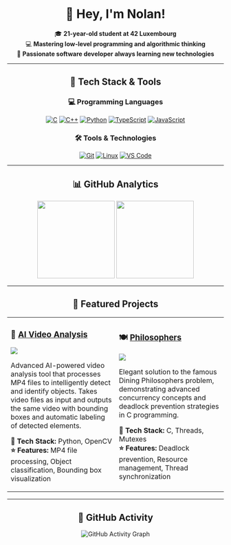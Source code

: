 <div align="center">

# 💫 Hey, I'm Nolan! 

🎓 **21-year-old student at 42 Luxembourg**  
💻 **Mastering low-level programming and algorithmic thinking**  
🚀 **Passionate software developer always learning new technologies**

</div>

---

<div align="center">

## 🚀 Tech Stack & Tools

</div>

<div align="center">

### 💻 Programming Languages
[![C](https://img.shields.io/badge/C-00599C?style=for-the-badge&logo=c&logoColor=white)](https://en.wikipedia.org/wiki/C_(programming_language))
[![C++](https://img.shields.io/badge/C++-00599C?style=for-the-badge&logo=cplusplus&logoColor=white)](https://en.wikipedia.org/wiki/C%2B%2B)
[![Python](https://img.shields.io/badge/Python-FFD43B?style=for-the-badge&logo=python&logoColor=blue)](https://www.python.org/)
[![TypeScript](https://img.shields.io/badge/TypeScript-007ACC?style=for-the-badge&logo=typescript&logoColor=white)](https://www.typescriptlang.org/)
[![JavaScript](https://img.shields.io/badge/JavaScript-F7DF1E?style=for-the-badge&logo=javascript&logoColor=black)](https://developer.mozilla.org/en-US/docs/Web/JavaScript)

### 🛠️ Tools & Technologies
[![Git](https://img.shields.io/badge/Git-F05032?style=for-the-badge&logo=git&logoColor=white)](https://git-scm.com/)
[![Linux](https://img.shields.io/badge/Linux-FCC624?style=for-the-badge&logo=linux&logoColor=black)](https://www.linux.org/)
[![VS Code](https://img.shields.io/badge/VS_Code-007ACC?style=for-the-badge&logo=visual-studio-code&logoColor=white)](https://code.visualstudio.com/)

</div>

---

<div align="center">

## 📊 GitHub Analytics

<img height="180em" src="https://github-readme-stats.vercel.app/api?username=nocyb&show_icons=true&theme=tokyonight&include_all_commits=true&count_private=true"/>
<img height="180em" src="https://github-readme-stats.vercel.app/api/top-langs/?username=nocyb&layout=compact&langs_count=8&theme=tokyonight&hide=jupyter%20notebook,cmake"/>

</div>

---

<div align="center">

## 🎯 Featured Projects

</div>

<div align="center">

<table>
<tr>
<td width="50%">

### 🤖 [AI Video Analysis](https://github.com/nocyb/AI-Video-Analysis)
<img src="https://img.shields.io/badge/AI-Computer_Vision-6C7B95?style=for-the-badge"/>

Advanced AI-powered video analysis tool that processes MP4 files to intelligently detect and identify objects. Takes video files as input and outputs the same video with bounding boxes and automatic labeling of detected elements.

**🔧 Tech Stack:** Python, OpenCV  
**⭐ Features:** MP4 file processing, Object classification, Bounding box visualization

</td>
<td width="50%">

### 🍽️ [Philosophers](https://github.com/nocyb/Philosophers)
<img src="https://img.shields.io/badge/Algorithm-Concurrency-6C7B95?style=for-the-badge"/>

Elegant solution to the famous Dining Philosophers problem, demonstrating advanced concurrency concepts and deadlock prevention strategies in C programming.

**🔧 Tech Stack:** C, Threads, Mutexes  
**⭐ Features:** Deadlock prevention, Resource management, Thread synchronization

</td>
</tr>
</table>

</div>

---

<div align="center">

## 🌟 GitHub Activity

<img src="https://github-readme-activity-graph.vercel.app/graph?username=nocyb&bg_color=1a1b27&color=628fdb&line=d65db1&point=ffeb95&area=true&hide_border=true" alt="GitHub Activity Graph" />

</div>